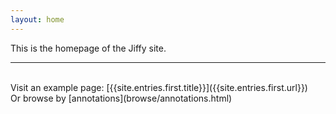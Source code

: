 ```yaml
---
layout: home
---
```


This is the homepage of the Jiffy site.
<hr/>
<br/>
Visit an example page: [{{site.entries.first.title}}]({{site.entries.first.url}})

<br/>
Or browse by [annotations](browse/annotations.html)

